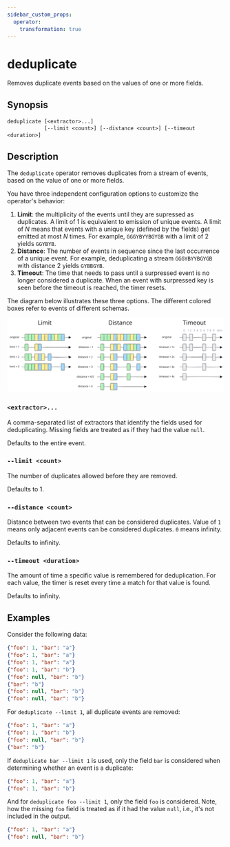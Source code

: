 ```yaml
---
sidebar_custom_props:
  operator:
    transformation: true
---
```


# deduplicate

Removes duplicate events based on the values of one or more fields.

## Synopsis

```
deduplicate [<extractor>...]
            [--limit <count>] [--distance <count>] [--timeout <duration>]
```

## Description

The `deduplicate` operator removes duplicates from a stream of events, based
on the value of one or more fields.

You have three independent configuration options to customize the operator's
behavior:

1. **Limit**: the multiplicity of the events until they are supressed as
   duplicates. A limit of 1 is equivalent to emission of unique events. A limit
   of *N* means that events with a unique key (defined by the fields) get
   emitted at most *N* times. For example, `GGGYBYYBGYGB` with a limit of 2
   yields `GGYBYB`.
2. **Distance**: The number of events in sequence since the last occurrence of
   a unique event. For example, deduplicating a stream `GGGYBYYBGYGB` with
   distance 2 yields `GYBBGYB`.
3. **Timeout**: The time that needs to pass until a surpressed event is no
   longer considered a duplicate. When an event with surpressed key is seen
   before the timeout is reached, the timer resets.

The diagram below illustrates these three options. The different colored boxes
refer to events of different schemas.

![Deduplicate Configuration Knobs](deduplicate.excalidraw.svg)

### `<extractor>...`

A comma-separated list of extractors that identify the fields used for
deduplicating. Missing fields are treated as if they had the value `null`.

Defaults to the entire event.

### `--limit <count>`

The number of duplicates allowed before they are removed.

Defaults to 1.

### `--distance <count>`

Distance between two events that can be considered duplicates. Value of `1`
means only adjacent events can be considered duplicates. `0` means infinity.

Defaults to infinity.

### `--timeout <duration>`

The amount of time a specific value is remembered for deduplication. For each
value, the timer is reset every time a match for that value is found.

Defaults to infinity.

## Examples

Consider the following data:

```json
{"foo": 1, "bar": "a"}
{"foo": 1, "bar": "a"}
{"foo": 1, "bar": "a"}
{"foo": 1, "bar": "b"}
{"foo": null, "bar": "b"}
{"bar": "b"}
{"foo": null, "bar": "b"}
{"foo": null, "bar": "b"}
```

For `deduplicate --limit 1`, all duplicate events are removed:

```json
{"foo": 1, "bar": "a"}
{"foo": 1, "bar": "b"}
{"foo": null, "bar": "b"}
{"bar": "b"}
```

If `deduplicate bar --limit 1` is used, only the field `bar` is considered when
determining whether an event is a duplicate:

```json
{"foo": 1, "bar": "a"}
{"foo": 1, "bar": "b"}
```

And for `deduplicate foo --limit 1`, only the field `foo` is considered.
Note, how the missing `foo` field is treated as if it had the value `null`,
i.e., it's not included in the output.

```json
{"foo": 1, "bar": "a"}
{"foo": null, "bar": "b"}
```
